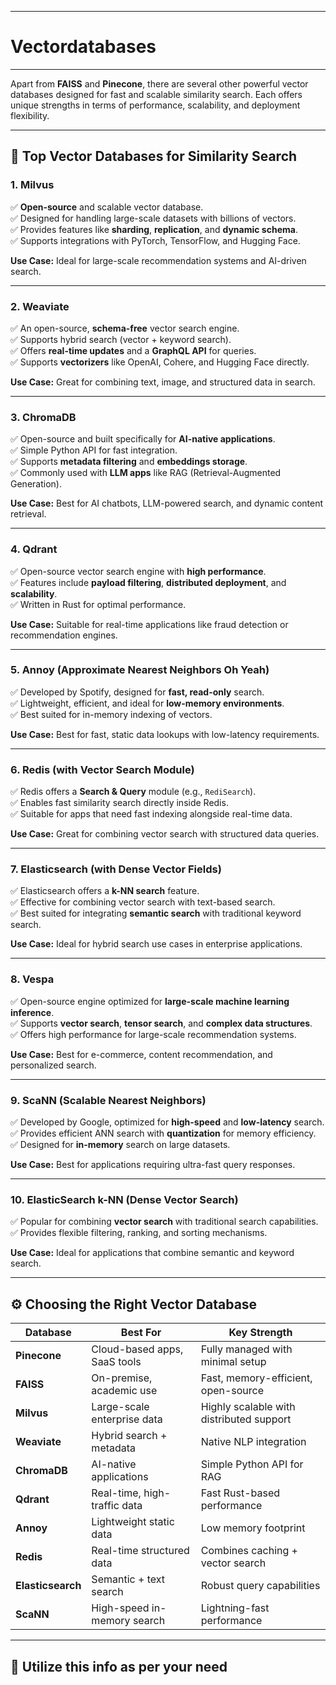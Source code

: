 
---

# Vectordatabases

---
Apart from **FAISS** and **Pinecone**, there are several other powerful vector databases designed for fast and scalable similarity search. Each offers unique strengths in terms of performance, scalability, and deployment flexibility.

---

## 🔎 **Top Vector Databases for Similarity Search**

### **1. Milvus**
✅ **Open-source** and scalable vector database.  
✅ Designed for handling large-scale datasets with billions of vectors.  
✅ Provides features like **sharding**, **replication**, and **dynamic schema**.  
✅ Supports integrations with PyTorch, TensorFlow, and Hugging Face.

**Use Case:** Ideal for large-scale recommendation systems and AI-driven search.  

---

### **2. Weaviate**
✅ An open-source, **schema-free** vector search engine.  
✅ Supports hybrid search (vector + keyword search).  
✅ Offers **real-time updates** and a **GraphQL API** for queries.  
✅ Supports **vectorizers** like OpenAI, Cohere, and Hugging Face directly.  

**Use Case:** Great for combining text, image, and structured data in search.  

---

### **3. ChromaDB**
✅ Open-source and built specifically for **AI-native applications**.  
✅ Simple Python API for fast integration.  
✅ Supports **metadata filtering** and **embeddings storage**.  
✅ Commonly used with **LLM apps** like RAG (Retrieval-Augmented Generation).  

**Use Case:** Best for AI chatbots, LLM-powered search, and dynamic content retrieval.  

---

### **4. Qdrant**
✅ Open-source vector search engine with **high performance**.  
✅ Features include **payload filtering**, **distributed deployment**, and **scalability**.  
✅ Written in Rust for optimal performance.  

**Use Case:** Suitable for real-time applications like fraud detection or recommendation engines.  

---

### **5. Annoy (Approximate Nearest Neighbors Oh Yeah)**
✅ Developed by Spotify, designed for **fast, read-only** search.  
✅ Lightweight, efficient, and ideal for **low-memory environments**.  
✅ Best suited for in-memory indexing of vectors.  

**Use Case:** Best for fast, static data lookups with low-latency requirements.  

---

### **6. Redis (with Vector Search Module)**
✅ Redis offers a **Search & Query** module (e.g., `RediSearch`).  
✅ Enables fast similarity search directly inside Redis.  
✅ Suitable for apps that need fast indexing alongside real-time data.  

**Use Case:** Great for combining vector search with structured data queries.  

---

### **7. Elasticsearch (with Dense Vector Fields)**
✅ Elasticsearch offers a **k-NN search** feature.  
✅ Effective for combining vector search with text-based search.  
✅ Best suited for integrating **semantic search** with traditional keyword search.  

**Use Case:** Ideal for hybrid search use cases in enterprise applications.  

---

### **8. Vespa**
✅ Open-source engine optimized for **large-scale machine learning inference**.  
✅ Supports **vector search**, **tensor search**, and **complex data structures**.  
✅ Offers high performance for large-scale recommendation systems.  

**Use Case:** Best for e-commerce, content recommendation, and personalized search.  

---

### **9. ScaNN (Scalable Nearest Neighbors)**
✅ Developed by Google, optimized for **high-speed** and **low-latency** search.  
✅ Provides efficient ANN search with **quantization** for memory efficiency.  
✅ Designed for **in-memory** search on large datasets.  

**Use Case:** Best for applications requiring ultra-fast query responses.  

---

### **10. ElasticSearch k-NN (Dense Vector Search)**
✅ Popular for combining **vector search** with traditional search capabilities.  
✅ Provides flexible filtering, ranking, and sorting mechanisms.  

**Use Case:** Ideal for applications that combine semantic and keyword search.  

---

## ⚙️ **Choosing the Right Vector Database**
| **Database**   | **Best For**                 | **Key Strength** |
|----------------|------------------------------|-------------------|
| **Pinecone**      | Cloud-based apps, SaaS tools | Fully managed with minimal setup |
| **FAISS**          | On-premise, academic use     | Fast, memory-efficient, open-source |
| **Milvus**         | Large-scale enterprise data  | Highly scalable with distributed support |
| **Weaviate**       | Hybrid search + metadata     | Native NLP integration |
| **ChromaDB**       | AI-native applications       | Simple Python API for RAG |
| **Qdrant**         | Real-time, high-traffic data | Fast Rust-based performance |
| **Annoy**           | Lightweight static data      | Low memory footprint |
| **Redis**           | Real-time structured data    | Combines caching + vector search |
| **Elasticsearch**   | Semantic + text search       | Robust query capabilities |
| **ScaNN**           | High-speed in-memory search  | Lightning-fast performance |

---

## 🚀 Utilize this info as per your need